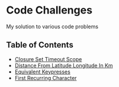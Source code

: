# Code Challenges

My solution to various code problems

## Table of Contents
- [Closure Set Timeout Scope](https://github.com/MarcosEllys/challenges/closureSetTimeoutScope)
- [Distance From Latitude Longitude In Km](https://github.com/MarcosEllys/challenges/distanceFromLatLonInKm)
- [Equivalent Keypresses](https://github.com/MarcosEllys/challenges/equivalentKeypresses)
- [First Recurring Character](https://github.com/MarcosEllys/challenges/firstRecurringCharacter)
